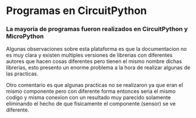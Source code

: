 # Programas en CircuitPython

### La mayoria de programas fueron realizados en CircuitPython y MicroPython

Algunas observaciones sobre esta plataforma es que la documentacion no es muy clara y existen multiples versiones de librerias con diferentes autores que hacen cosas diferentes pero tienen el mismo nombre dichas librerias, esto presento un enorme problema a la hora de realizar algunas de las practicas.

Otro comentario es que algunas practicas no se realizaron ya que eran el mismo componente pero con diferente forma entonces seria el mismo codigo y misma conexion con un resultado muy parecido solamente eliminando el hecho de que fisicamente el componente (sensor) se ve diferente.
